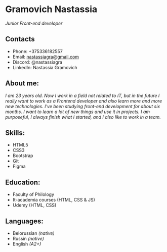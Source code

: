 
# Gramovich Nastassia
*Junior Front-end developer*

## Contacts
* Phone: +375336182557
* Email: nastassiagra@gmail.com
* Discord: @nastassiagra
* LinkedIn: Nastassia Gramovich

## About me:
*I am 23 years old. Now I work in a field not related to IT, but in the future I really want to work as a Frontend developer and also learn more and more new technologies. I've been studying front-end development for about six months. I want to learn a lot of new things and use it in projects. I am purposeful, I always finish what I started, and I also like to work in a team.*

## Skills:
* HTML5
* CSS3
* Bootstrap
* Git
* Figma

## Education:
* Faculty of Philology
* It-academia courses (HTML, CSS & JS)
* Udemy (HTML, CSS)

## Languages: 
* Belorussian *(native)*
* Russin *(native)*
* English *(A2+)*
